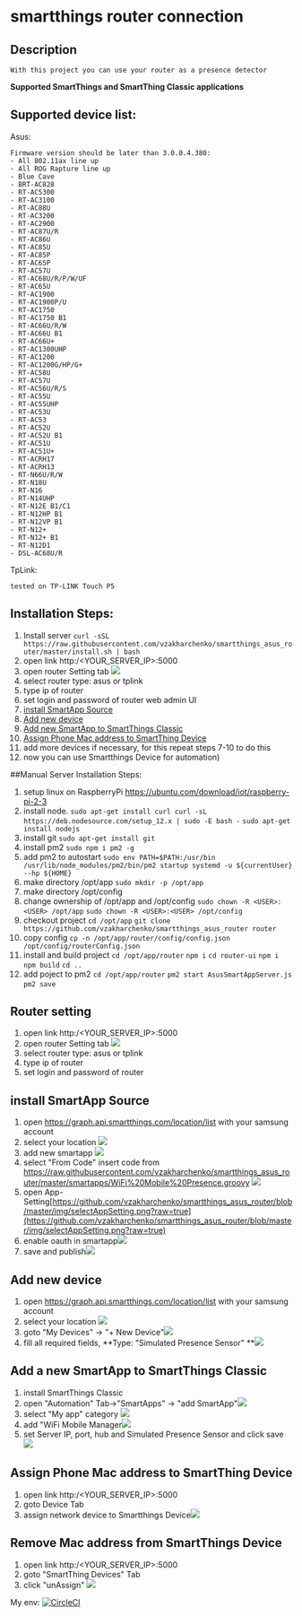 # smartthings router connection
## Description
    With this project you can use your router as a presence detector
    
  **Supported  SmartThings and SmartThing Classic applications**
## Supported device list:
Asus:

    Firmware version should be later than 3.0.0.4.380:
    - All 802.11ax line up
    - All ROG Rapture line up
    - Blue Cave
    - BRT-AC828
    - RT-AC5300
    - RT-AC3100
    - RT-AC88U
    - RT-AC3200
    - RT-AC2900
    - RT-AC87U/R
    - RT-AC86U
    - RT-AC85U
    - RT-AC85P
    - RT-AC65P
    - RT-AC57U
    - RT-AC68U/R/P/W/UF
    - RT-AC65U
    - RT-AC1900
    - RT-AC1900P/U
    - RT-AC1750
    - RT-AC1750 B1
    - RT-AC66U/R/W
    - RT-AC66U B1
    - RT-AC66U+
    - RT-AC1300UHP
    - RT-AC1200
    - RT-AC1200G/HP/G+
    - RT-AC58U
    - RT-AC57U
    - RT-AC56U/R/S
    - RT-AC55U
    - RT-AC55UHP
    - RT-AC53U
    - RT-AC53
    - RT-AC52U
    - RT-AC52U B1
    - RT-AC51U
    - RT-AC51U+
    - RT-ACRH17
    - RT-ACRH13
    - RT-N66U/R/W
    - RT-N18U
    - RT-N16
    - RT-N14UHP
    - RT-N12E B1/C1
    - RT-N12HP B1
    - RT-N12VP B1
    - RT-N12+
    - RT-N12+ B1
    - RT-N12D1
    - DSL-AC68U/R
TpLink:

    tested on TP-LINK Touch P5

## Installation Steps:
1. Install server
`curl -sSL https://raw.githubusercontent.com/vzakharchenko/smartthings_asus_router/master/install.sh | bash`
2. open link http:/<YOUR_SERVER_IP>:5000
3. open router Setting tab  ![](https://github.com/vzakharchenko/smartthings_asus_router/blob/master/img/routerSetting.png?raw=true)
4. select router type: asus or tplink
5. type ip of router
6. set login and password of router  web admin UI 
7. [install SmartApp Source](https://github.com/vzakharchenko/smartthings_asus_router#install-smartapp-source "install SmartApp Source")
8. [Add new device](https://github.com/vzakharchenko/smartthings_asus_router#add-new-device "Add new device")
9. [Add new SmartApp to SmartThings Classic](https://github.com/vzakharchenko/smartthings_asus_router#add-a-new-smartapp-to-smartthings-classic "Add a new SmartApp to SmartThings Classic")
10.  [Assign Phone Mac address to  SmartThing Device](https://github.com/vzakharchenko/smartthings_asus_router#assign-phone-mac-address-to--smartthing-device "Assign Phone Mac address to  SmartThing Device")
11. add more devices if necessary, for this repeat steps 7-10 to do this
12. now you can use Smartthings Device for automation)


##Manual Server Installation Steps:
1. setup linux on RaspberryPi https://ubuntu.com/download/iot/raspberry-pi-2-3
2. install node.
`sudo apt-get install curl
curl -sL https://deb.nodesource.com/setup_12.x | sudo -E bash -`
`sudo apt-get install nodejs`
3. install git
`sudo apt-get install git`
4. install pm2
`sudo npm i pm2 -g`
5. add pm2 to autostart
`sudo env PATH=$PATH:/usr/bin /usr/lib/node_modules/pm2/bin/pm2 startup systemd -u ${currentUser} --hp ${HOME}`
6. make directory /opt/app
`sudo mkdir -p /opt/app`
7. make directory /opt/config
8. change ownership of /opt/app and /opt/config
`sudo chown -R <USER>:<USER> /opt/app`
`sudo chown -R <USER>:<USER> /opt/config`
9. checkout project
`cd /opt/app`
`git clone https://github.com/vzakharchenko/smartthings_asus_router router`
10.  copy config `cp -n /opt/app/router/config/config.json /opt/config/routerConfig.json`
11.  install and build project
`cd /opt/app/router`
`npm i`
`cd router-ui`
`npm i`
`npm build`
`cd ..`
12. add poject to pm2
`cd /opt/app/router`
`pm2 start AsusSmartAppServer.js`
`pm2 save`
 
## Router setting
1. open link http:/<YOUR_SERVER_IP>:5000
2. open router Setting tab ![](https://github.com/vzakharchenko/smartthings_asus_router/blob/master/img/routerSetting.png?raw=true)
3. select router type: asus or tplink 
4. type ip of router
5. set login and password of router

## install SmartApp Source
1. open https://graph.api.smartthings.com/location/list with your samsung account
2. select your location ![](https://github.com/vzakharchenko/smartthings_asus_router/blob/master/img/Location.png?raw=true)
3. add new smartapp ![](https://github.com/vzakharchenko/smartthings_asus_router/blob/master/img/addNewSmartApp.png?raw=true)
4. select "From Code" insert code from https://raw.githubusercontent.com/vzakharchenko/smartthings_asus_router/master/smartapps/WiFi%20Mobile%20Presence.groovy ![](https://github.com/vzakharchenko/smartthings_asus_router/blob/master/img/createNewSmartApp.png?raw=true)
5. open App-Setting[https://github.com/vzakharchenko/smartthings_asus_router/blob/master/img/selectAppSetting.png?raw=true](https://github.com/vzakharchenko/smartthings_asus_router/blob/master/img/selectAppSetting.png?raw=true)
6. enable oauth in smartapp![](https://github.com/vzakharchenko/smartthings_asus_router/blob/master/img/enableOAuth.png?raw=true)
7.  save and publish![](https://github.com/vzakharchenko/smartthings_asus_router/blob/master/img/saveAndPublish.png?raw=true)

## Add new device
1. open https://graph.api.smartthings.com/location/list with your samsung account
2. select your location ![](https://github.com/vzakharchenko/smartthings_asus_router/blob/master/img/Location.png?raw=true)
3. goto "My Devices" -> "+ New Device"![](https://github.com/vzakharchenko/smartthings_asus_router/blob/master/img/addNewDevice.png?raw=true)
4. fill all required fields, **Type: "Simulated Presence Sensor" **![](https://github.com/vzakharchenko/smartthings_asus_router/blob/master/img/createPresenteSensor.png?raw=true)

## Add a new SmartApp to SmartThings Classic
1. install SmartThings Classic
2. open "Automation" Tab->"SmartApps" -> "add SmartApp"![](https://github.com/vzakharchenko/smartthings_asus_router/blob/master/img/addSmartApp.png?raw=true)
3. select "My app" category ![](https://github.com/vzakharchenko/smartthings_asus_router/blob/master/img/MyApps.png?raw=true)
4. add "WiFi Mobile Manager![](https://github.com/vzakharchenko/smartthings_asus_router/blob/master/img/addWifiMobilePresence.png?raw=true)
5. set Server IP, port, hub and Simulated Presence Sensor and click save ![](https://github.com/vzakharchenko/smartthings_asus_router/blob/master/img/settingSmartApp.png?raw=true)

## Assign Phone Mac address to  SmartThing Device
1. open link http:/<YOUR_SERVER_IP>:5000
2. goto Device Tab
3. assign network device to Smartthings Device![](https://github.com/vzakharchenko/smartthings_asus_router/blob/master/img/assignMac.png?raw=true)

## Remove Mac address from  SmartThings Device
1. open link http:/<YOUR_SERVER_IP>:5000
2. goto "SmartThing Devices" Tab
3. click "unAssign" ![](https://github.com/vzakharchenko/smartthings_asus_router/blob/master/img/unAssign.png?raw=true)



My env: [![CircleCI](https://circleci.com/gh/vzakharchenko/smartthings_asus_router.svg?style=svg)](https://circleci.com/gh/vzakharchenko/smartthings_asus_router)

